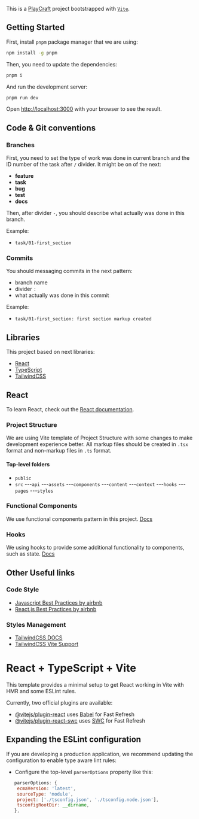 This is a [PlayCraft](https://develop--friendly-liger-e2f2a2.netlify.app/) project bootstrapped with [`Vite`](https://vitejs.dev/).

## Getting Started

First, install `pnpm` package manager that we are using:
```bash
npm install -g pnpm
```
Then, you need to update the dependencies:

```bash
pnpm i
```

And run the development server:

```bash
pnpm run dev
```

Open [http://localhost:3000](http://localhost:3000) with your browser to see the result.

## Code & Git conventions

### Branches

First, you need to set the type of work was done in current branch and the ID number of the task after `/` divider. It might be on of the next:
  - **feature**
  - **task**
  - **bug**
  - **test**
  - **docs**

Then, after divider `-`, you should describe what actually was done in this branch.

Example:
  - `task/01-first_section`

### Commits

You should messaging commits in the next pattern:
 - branch name
 - divider `:`
 - what actually was done in this commit

 Example:
  - `task/01-first_section: first section markup created`

## Libraries

This project based on next libraries:
 - [React](https://reactjs.org/)
 - [TypeScript](https://www.typescriptlang.org/)
 - [TailwindCSS]([https://sass-lang.com/](https://tailwindcss.com/))

## React

To learn React, check out the [React documentation](https://react.dev/).

### Project Structure

We are using Vite template of Project Structure with some changes to make development experience better. All markup files should be created in `.tsx` format and non-markup files in `.ts` format.

#### Top-level folders

 - `public`
 - `src`
 ---`api`
 ---`assets`
 ---`components`
 ---`content`
 ---`context`
 ---`hooks`
 ---`pages`
 ---`styles`
 
### Functional Components

We use functional components pattern in this project. [Docs](https://beta.reactjs.org/learn/describing-the-ui)

### Hooks

We using hooks to provide some additional functionality to components, such as state. [Docs](https://react.dev/reference/react)

## Other Useful links

### Code Style
- [Javascript Best Practices by airbnb](https://github.com/airbnb/javascript)
- [React.js Best Practices by airbnb](https://github.com/airbnb/javascript/tree/master/react)

### Styles Management

- [TailwindCSS DOCS]([https://sass-lang.com/](https://tailwindcss.com/))
- [TailwindCSS Vite Support](https://tailwindcss.com/docs/guides/vite)


# React + TypeScript + Vite

This template provides a minimal setup to get React working in Vite with HMR and some ESLint rules.

Currently, two official plugins are available:

- [@vitejs/plugin-react](https://github.com/vitejs/vite-plugin-react/blob/main/packages/plugin-react/README.md) uses [Babel](https://babeljs.io/) for Fast Refresh
- [@vitejs/plugin-react-swc](https://github.com/vitejs/vite-plugin-react-swc) uses [SWC](https://swc.rs/) for Fast Refresh

## Expanding the ESLint configuration

If you are developing a production application, we recommend updating the configuration to enable type aware lint rules:

- Configure the top-level `parserOptions` property like this:

```js
   parserOptions: {
    ecmaVersion: 'latest',
    sourceType: 'module',
    project: ['./tsconfig.json', './tsconfig.node.json'],
    tsconfigRootDir: __dirname,
   },
